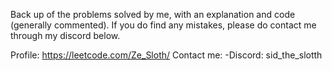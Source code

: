 Back up of the problems solved by me, with an explanation and code (generally commented).
If you do find any mistakes, please do contact me through my discord below.

Profile: https://leetcode.com/Ze_Sloth/
Contact me:
	-Discord: sid_the_slotth